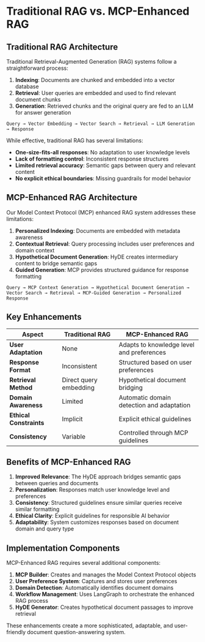 # Traditional RAG vs. MCP-Enhanced RAG

## Traditional RAG Architecture

Traditional Retrieval-Augmented Generation (RAG) systems follow a straightforward process:

1. **Indexing**: Documents are chunked and embedded into a vector database
2. **Retrieval**: User queries are embedded and used to find relevant document chunks
3. **Generation**: Retrieved chunks and the original query are fed to an LLM for answer generation

```
Query → Vector Embedding → Vector Search → Retrieval → LLM Generation → Response
```

While effective, traditional RAG has several limitations:

- **One-size-fits-all responses**: No adaptation to user knowledge levels
- **Lack of formatting control**: Inconsistent response structures
- **Limited retrieval accuracy**: Semantic gaps between query and relevant content
- **No explicit ethical boundaries**: Missing guardrails for model behavior

## MCP-Enhanced RAG Architecture

Our Model Context Protocol (MCP) enhanced RAG system addresses these limitations:

1. **Personalized Indexing**: Documents are embedded with metadata awareness
2. **Contextual Retrieval**: Query processing includes user preferences and domain context
3. **Hypothetical Document Generation**: HyDE creates intermediary content to bridge semantic gaps
4. **Guided Generation**: MCP provides structured guidance for response formatting

```
Query → MCP Context Generation → Hypothetical Document Generation → 
Vector Search → Retrieval → MCP-Guided Generation → Personalized Response
```

## Key Enhancements

| Aspect | Traditional RAG | MCP-Enhanced RAG |
|--------|----------------|-----------------|
| **User Adaptation** | None | Adapts to knowledge level and preferences |
| **Response Format** | Inconsistent | Structured based on user preferences |
| **Retrieval Method** | Direct query embedding | Hypothetical document bridging |
| **Domain Awareness** | Limited | Automatic domain detection and adaptation |
| **Ethical Constraints** | Implicit | Explicit ethical guidelines |
| **Consistency** | Variable | Controlled through MCP guidelines |

## Benefits of MCP-Enhanced RAG

1. **Improved Relevance**: The HyDE approach bridges semantic gaps between queries and documents
2. **Personalization**: Responses match user knowledge level and preferences
3. **Consistency**: Structured guidelines ensure similar queries receive similar formatting
4. **Ethical Clarity**: Explicit guidelines for responsible AI behavior
5. **Adaptability**: System customizes responses based on document domain and query type

## Implementation Components

MCP-Enhanced RAG requires several additional components:

1. **MCP Builder**: Creates and manages the Model Context Protocol objects
2. **User Preference System**: Captures and stores user preferences
3. **Domain Detection**: Automatically identifies document domains
4. **Workflow Management**: Uses LangGraph to orchestrate the enhanced RAG process
5. **HyDE Generator**: Creates hypothetical document passages to improve retrieval

These enhancements create a more sophisticated, adaptable, and user-friendly document question-answering system. 